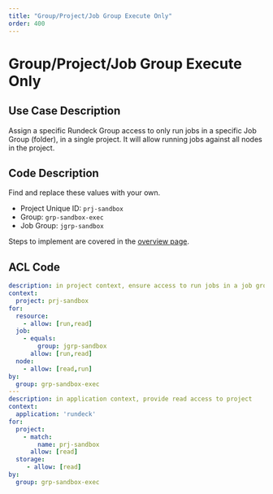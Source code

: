 ```yaml
---
title: "Group/Project/Job Group Execute Only"
order: 400
---
```


# Group/Project/Job Group Execute Only

## Use Case Description

Assign a specific Rundeck Group access to only run jobs in a specific Job Group (folder), in a single project.  It will allow running jobs against all nodes in the project.

## Code Description
Find and replace these values with your own.
- Project Unique ID: `prj-sandbox`
- Group: `grp-sandbox-exec`
- Job Group: `jgrp-sandbox`

Steps to implement are covered in the [overview page](index.md).

## ACL Code

``` yaml
description: in project context, ensure access to run jobs in a job group with any node
context:
  project: prj-sandbox
for:
  resource:
    - allow: [run,read]
  job:
    - equals:
        group: jgrp-sandbox
      allow: [run,read]
  node:
    - allow: [read,run]
by:
  group: grp-sandbox-exec 
---
description: in application context, provide read access to project
context:
  application: 'rundeck'
for:
  project:
    - match:
        name: prj-sandbox
      allow: [read]
  storage:
     - allow: [read]
by:
  group: grp-sandbox-exec
```